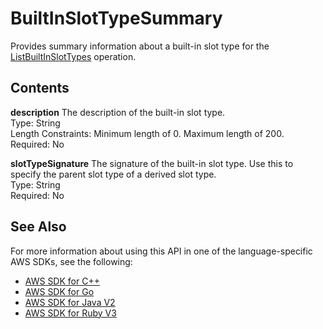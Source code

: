 # BuiltInSlotTypeSummary<a name="API_BuiltInSlotTypeSummary"></a>

Provides summary information about a built\-in slot type for the [ListBuiltInSlotTypes](API_ListBuiltInSlotTypes.md) operation\.

## Contents<a name="API_BuiltInSlotTypeSummary_Contents"></a>

 **description**   <a name="lexv2-Type-BuiltInSlotTypeSummary-description"></a>
The description of the built\-in slot type\.  
Type: String  
Length Constraints: Minimum length of 0\. Maximum length of 200\.  
Required: No

 **slotTypeSignature**   <a name="lexv2-Type-BuiltInSlotTypeSummary-slotTypeSignature"></a>
The signature of the built\-in slot type\. Use this to specify the parent slot type of a derived slot type\.  
Type: String  
Required: No

## See Also<a name="API_BuiltInSlotTypeSummary_SeeAlso"></a>

For more information about using this API in one of the language\-specific AWS SDKs, see the following:
+  [ AWS SDK for C\+\+](https://docs.aws.amazon.com/goto/SdkForCpp/models.lex.v2-2020-08-07/BuiltInSlotTypeSummary) 
+  [ AWS SDK for Go](https://docs.aws.amazon.com/goto/SdkForGoV1/models.lex.v2-2020-08-07/BuiltInSlotTypeSummary) 
+  [ AWS SDK for Java V2](https://docs.aws.amazon.com/goto/SdkForJavaV2/models.lex.v2-2020-08-07/BuiltInSlotTypeSummary) 
+  [ AWS SDK for Ruby V3](https://docs.aws.amazon.com/goto/SdkForRubyV3/models.lex.v2-2020-08-07/BuiltInSlotTypeSummary) 